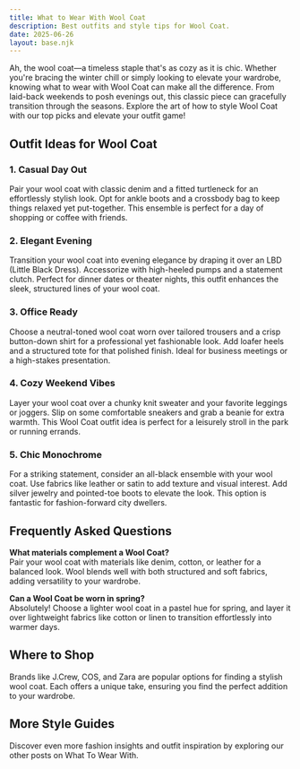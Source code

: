 ```yaml
---  
title: What to Wear With Wool Coat  
description: Best outfits and style tips for Wool Coat.  
date: 2025-06-26  
layout: base.njk  
---
```


Ah, the wool coat—a timeless staple that's as cozy as it is chic. Whether you're bracing the winter chill or simply looking to elevate your wardrobe, knowing what to wear with Wool Coat can make all the difference. From laid-back weekends to posh evenings out, this classic piece can gracefully transition through the seasons. Explore the art of how to style Wool Coat with our top picks and elevate your outfit game!

## Outfit Ideas for Wool Coat

### 1. Casual Day Out
Pair your wool coat with classic denim and a fitted turtleneck for an effortlessly stylish look. Opt for ankle boots and a crossbody bag to keep things relaxed yet put-together. This ensemble is perfect for a day of shopping or coffee with friends.

### 2. Elegant Evening
Transition your wool coat into evening elegance by draping it over an LBD (Little Black Dress). Accessorize with high-heeled pumps and a statement clutch. Perfect for dinner dates or theater nights, this outfit enhances the sleek, structured lines of your wool coat.

### 3. Office Ready
Choose a neutral-toned wool coat worn over tailored trousers and a crisp button-down shirt for a professional yet fashionable look. Add loafer heels and a structured tote for that polished finish. Ideal for business meetings or a high-stakes presentation.

### 4. Cozy Weekend Vibes
Layer your wool coat over a chunky knit sweater and your favorite leggings or joggers. Slip on some comfortable sneakers and grab a beanie for extra warmth. This Wool Coat outfit idea is perfect for a leisurely stroll in the park or running errands.

### 5. Chic Monochrome
For a striking statement, consider an all-black ensemble with your wool coat. Use fabrics like leather or satin to add texture and visual interest. Add silver jewelry and pointed-toe boots to elevate the look. This option is fantastic for fashion-forward city dwellers.

## Frequently Asked Questions

**What materials complement a Wool Coat?**  
Pair your wool coat with materials like denim, cotton, or leather for a balanced look. Wool blends well with both structured and soft fabrics, adding versatility to your wardrobe.

**Can a Wool Coat be worn in spring?**  
Absolutely! Choose a lighter wool coat in a pastel hue for spring, and layer it over lightweight fabrics like cotton or linen to transition effortlessly into warmer days.

## Where to Shop

Brands like J.Crew, COS, and Zara are popular options for finding a stylish wool coat. Each offers a unique take, ensuring you find the perfect addition to your wardrobe.

## More Style Guides

Discover even more fashion insights and outfit inspiration by exploring our other posts on What To Wear With.